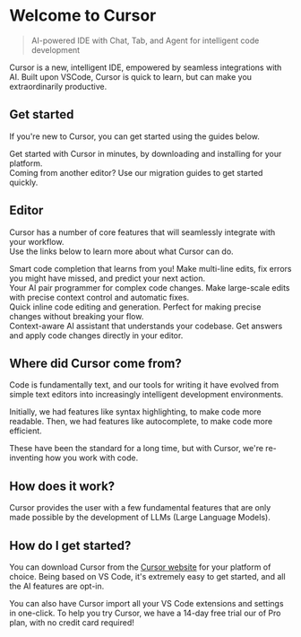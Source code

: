 # Welcome to Cursor

> AI-powered IDE with Chat, Tab, and Agent for intelligent code development

Cursor is a new, intelligent IDE, empowered by seamless integrations with AI.
Built upon VSCode, Cursor is quick to learn, but can make you extraordinarily productive.

## Get started

If you're new to Cursor, you can get started using the guides below.

<CardGroup cols={2}>
  <Card title="Installation" icon="download" href="/get-started/installation">
    <div className="text-sm">
      Get started with Cursor in minutes, by downloading and installing for your
      platform.
    </div>
  </Card>

  <Card title="Migrate from VS Code" icon="arrow-right-arrow-left" href="/get-started/migrate-from-vs-code">
    <div className="text-sm">
      Coming from another editor? Use our migration guides to get started
      quickly.
    </div>
  </Card>
</CardGroup>

## Editor

Cursor has a number of core features that will seamlessly integrate with your workflow. <br />
Use the links below to learn more about what Cursor can do.

<CardGroup cols={2}>
  <Card title="Tab" icon="arrow-right" href="/tab/overview">
    <div className="text-sm">
      Smart code completion that learns from you! Make multi-line edits, fix
      errors you might have missed, and predict your next action.
    </div>
  </Card>

  <Card title="Agent" icon="pen-to-square" href="/agent">
    <div className="text-sm">
      Your AI pair programmer for complex code changes. Make large-scale edits
      with precise context control and automatic fixes.
    </div>
  </Card>

  <Card title="Cmd-K" icon="code" href="/cmdk/overview">
    <div className="text-sm">
      Quick inline code editing and generation. Perfect for making precise
      changes without breaking your flow.
    </div>
  </Card>

  <Card title="Chat" icon="message" href="/chat/overview">
    <div className="text-sm">
      Context-aware AI assistant that understands your codebase. Get answers and
      apply code changes directly in your editor.
    </div>
  </Card>
</CardGroup>

## Where did Cursor come from?

Code is fundamentally text, and our tools for writing it have evolved from simple text editors into increasingly intelligent development environments.

Initially, we had features like syntax highlighting, to make code more readable. Then, we had features like autocomplete, to make code more efficient.

These have been the standard for a long time, but with Cursor, we're re-inventing how you work with code.

## How does it work?

Cursor provides the user with a few fundamental features that are only made possible by the development of LLMs (Large Language Models).

## How do I get started?

You can download Cursor from the [Cursor website](https://www.cursor.com) for your platform of choice. Being based on VS Code, it's extremely easy to get started, and all the AI features are opt-in.

You can also have Cursor import all your VS Code extensions and settings in one-click. To help you try Cursor, we have a 14-day free trial our of Pro plan, with no credit card required!

<CardGroup cols={2}>
  <Card title="Get Started with Installation" icon="download" href="/get-started/installation" />

  <Card title="Setup Your Team" icon="users" href="/account/teams/setup" />
</CardGroup>
